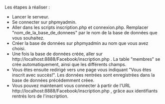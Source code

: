 Les étapes à réaliser : 

- Lancer le serveur.
- Se connecter sur phpmyadmin.
- Aller dans les scripts inscription.php et connexion.php. Remplacer "nom_de_la_base_de_donnees" par le nom de la base de données que vous souhaitez.
- Créer la base de données sur phpmyadmin au nom que vous avez choisi.
- Une fois la base de données créée, aller sur http://localhost:8888/Facebook/inscription.php . La table "membres" se crée automatiquement, ainsi que les différents champs.
- Vous êtes ensuite redirigé vers une page vous indiquant "Vous êtes inscrit avec succès!". Les données rentrées sont enregistrées dans la base de données précédemment créee.
- Vous pouvez maintenant vous connecter à partir de l'URL http://localhost:8888/Facebook/inscription.php , grâce aux identifiants rentrés lors de l'inscription.
